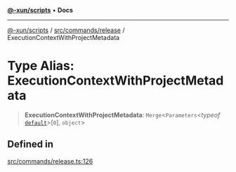 [**@-xun/scripts**](../../../../README.md) • **Docs**

***

[@-xun/scripts](../../../../README.md) / [src/commands/release](../README.md) / ExecutionContextWithProjectMetadata

# Type Alias: ExecutionContextWithProjectMetadata

> **ExecutionContextWithProjectMetadata**: `Merge`\<`Parameters`\<*typeof* [`default`](../functions/default.md)\>\[`0`\], `object`\>

## Defined in

[src/commands/release.ts:126](https://github.com/Xunnamius/xscripts/blob/5720c37375b8ffddbde03f8e53002853e0eeabbc/src/commands/release.ts#L126)
